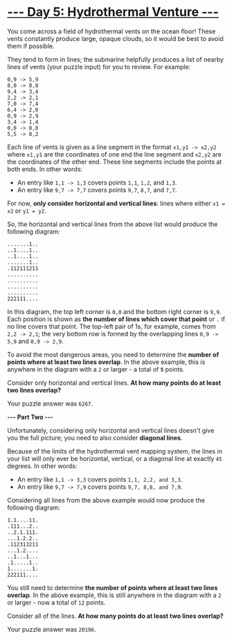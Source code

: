 # [--- Day 5: Hydrothermal Venture ---](http://adventofcode.com/2021/day/5)

You come across a field of hydrothermal vents on the ocean floor! 
These vents constantly produce large, opaque clouds, so it would be best to avoid them if possible.

They tend to form in lines; the submarine helpfully produces a list of 
nearby lines of vents (your puzzle input) for you to review. For example:

```
0,9 -> 5,9
8,0 -> 0,8
9,4 -> 3,4
2,2 -> 2,1
7,0 -> 7,4
6,4 -> 2,0
0,9 -> 2,9
3,4 -> 1,4
0,0 -> 8,8
5,5 -> 8,2
```
Each line of vents is given as a line segment in the format ``x1,y1 -> x2,y2`` where ``x1,y1`` 
are the coordinates of one end the line segment and ``x2,y2`` are the coordinates of the other end. 
These line segments include the points at both ends. In other words:

- An entry like ``1,1 -> 1,3`` covers points ``1,1``, ``1,2``, and ``1,3``.
- An entry like ``9,7 -> 7,7`` covers points ``9,7``, ``8,7``, and ``7,7``.

For now, **only consider horizontal and vertical lines**: lines where either ``x1 = x2`` or ``y1 = y2``.

So, the horizontal and vertical lines from the above list would produce the following diagram:

```
.......1..
..1....1..
..1....1..
.......1..
.112111211
..........
..........
..........
..........
222111....
```

In this diagram, the top left corner is ``0,0`` and the bottom right corner is ``9,9``. 
Each position is shown as **the number of lines which cover that point** or ``.`` if no line covers that point. 
The top-left pair of 1s, for example, comes from ``2,2 -> 2,1``; the very bottom row is formed by the overlapping lines ``0,9 -> 5,9`` and ``0,9 -> 2,9``.

To avoid the most dangerous areas, you need to determine the **number of points where at least two lines overlap**. 
In the above example, this is anywhere in the diagram with a ``2`` or larger - a total of **``5``** points.

Consider only horizontal and vertical lines. **At how many points do at least two lines overlap?**

Your puzzle answer was ``6267``.

**--- Part Two ---**

Unfortunately, considering only horizontal and vertical lines doesn't give you the full picture; 
you need to also consider **diagonal lines**.

Because of the limits of the hydrothermal vent mapping system, the lines in your list will only ever be 
horizontal, vertical, or a diagonal line at exactly ``45`` degrees. In other words:

- An entry like ``1,1 -> 3,3`` covers points ``1,1, 2,2, and 3,3``.
- An entry like ``9,7 -> 7,9`` covers points ``9,7, 8,8, and 7,9``.

Considering all lines from the above example would now produce the following diagram:

```
1.1....11.
.111...2..
..2.1.111.
...1.2.2..
.112313211
...1.2....
..1...1...
.1.....1..
1.......1.
222111....
```
You still need to determine **the number of points where at least two lines overlap**. 
In the above example, this is still anywhere in the diagram with a ``2`` or larger - now a total of ``12`` points.

Consider all of the lines. **At how many points do at least two lines overlap?**

Your puzzle answer was ``20196``.
